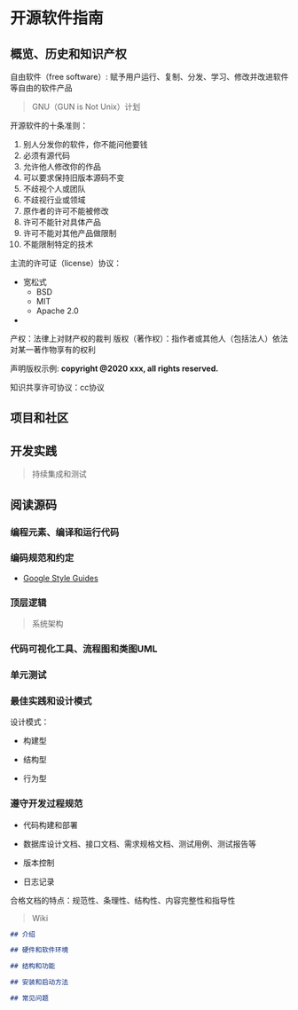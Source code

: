 # 开源软件指南

## 概览、历史和知识产权

自由软件（free software）: 赋予用户运行、复制、分发、学习、修改并改进软件等自由的软件产品

> GNU（GUN is Not Unix）计划

开源软件的十条准则：
1. 别人分发你的软件，你不能问他要钱
2. 必须有源代码
3. 允许他人修改你的作品
4. 可以要求保持旧版本源码不变
5. 不歧视个人或团队
6. 不歧视行业或领域
7. 原作者的许可不能被修改
8. 许可不能针对具体产品
9. 许可不能对其他产品做限制
10. 不能限制特定的技术 

主流的许可证（license）协议：
- 宽松式
  - BSD
  - MIT
  - Apache 2.0
- 

产权：法律上对财产权的裁判
版权（著作权）：指作者或其他人（包括法人）依法对某一著作物享有的权利

声明版权示例: __copyright @2020 xxx, all rights reserved.__

知识共享许可协议：cc协议

## 项目和社区


## 开发实践

> 持续集成和测试


## 阅读源码

### 编程元素、编译和运行代码

### 编码规范和约定

- [Google Style Guides](https://google.github.io/styleguide/)


### 顶层逻辑

> 系统架构

### 代码可视化工具、流程图和类图UML

### 单元测试

### 最佳实践和设计模式

设计模式：

- 构建型

- 结构型

- 行为型

### 遵守开发过程规范

- 代码构建和部署

- 数据库设计文档、接口文档、需求规格文档、测试用例、测试报告等

- 版本控制

- 日志记录

合格文档的特点：规范性、条理性、结构性、内容完整性和指导性

> Wiki

```md
## 介绍

## 硬件和软件环境

## 结构和功能

## 安装和启动方法

## 常见问题

```




